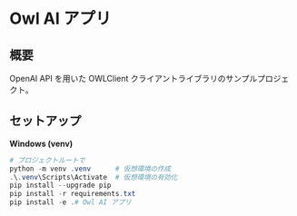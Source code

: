 # Owl AI アプリ

## 概要
OpenAI API を用いた OWLClient クライアントライブラリのサンプルプロジェクト。

## セットアップ
**Windows (venv)**
```powershell
# プロジェクトルートで
python -m venv .venv      # 仮想環境の作成
.\.venv\Scripts\Activate  # 仮想環境の有効化
pip install --upgrade pip
pip install -r requirements.txt
pip install -e .# Owl AI アプリ
